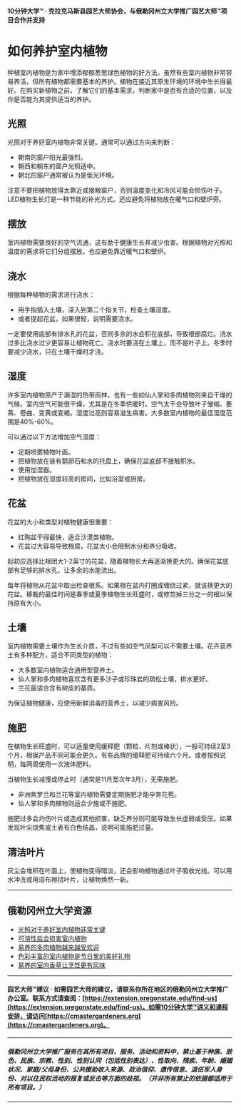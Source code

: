 #### 10分钟大学™ · 克拉克马斯县园艺大师协会，与俄勒冈州立大学推广园艺大师™项目合作并支持

# 如何养护室内植物

种植室内植物是为家中增添郁郁葱葱绿色植物的好方法。虽然有些室内植物非常容易养活，但所有植物都需要基本的养护。植物在接近其原生环境的环境中生长得最好。在购买新植物之前，了解它们的基本需求，判断家中是否有合适的位置，以及你是否能为其提供适当的养护。

## 光照

光照对于养好室内植物非常关键。通常可以通过方向来判断：

- 朝南的窗户阳光最强烈。
- 朝西和朝东的窗户光照适中。
- 朝北的窗户通常被认为是低光环境。

注意不要把植物放得太靠近或接触窗户，否则温度变化和冷风可能会损伤叶子。LED植物生长灯是一种节能的补光方式。还应避免将植物放在暖气口和壁炉旁。

## 摆放

室内植物需要良好的空气流通，这有助于健康生长并减少虫害。根据植物对光照和温度的需求将它们分组摆放。也应避免靠近暖气口和壁炉。

## 浇水

根据每种植物的需求进行浇水：

- 用手指插入土壤，深入到第二个指关节，检查土壤湿度。
- 或者提起花盆，如果很轻，说明需要浇水。

一定要使用底部有排水孔的花盆，否则多余的水会积在底部，导致根部腐烂。浇水过多比浇水过少更容易让植物死亡。浇水时要浇在土壤上，而不是叶子上。冬季时要减少浇水，只在土壤干燥时才浇。

## 湿度

许多室内植物原产于潮湿的热带雨林，也有一些如仙人掌和多肉植物则来自干燥的气候。室内空气可能很干燥，尤其是在冬季供暖时。空气太干会导致叶子皱缩、萎蔫、卷曲、变黄或变褐。湿度过高则容易滋生病害。大多数室内植物的最佳湿度范围是40%-60%。

可以通过以下方法增加空气湿度：

- 定期喷雾植物叶面。
- 把植物放在装有鹅卵石和水的托盘上，确保花盆底部不接触积水。
- 使用加湿器。
- 把植物放在湿度较高的房间，比如浴室或厨房。

## 花盆

花盆的大小和类型对植物健康很重要：

- 红陶盆干得最快，适合沙漠类植物。
- 花盆过大容易导致根腐，花盆太小会限制水分和养分吸收。

起初应选择比根团大1-2英寸的花盆，随着植物长大再逐渐换更大的。确保花盆底部有足够的排水孔，让多余的水能流出。

每年将植物从花盆中取出检查根系。如果根在盆内打圈或缠绕过紧，就该换更大的花盆。移栽的最佳时间是春季或夏季植物生长旺盛时，或修剪掉三分之一的根以保持原有大小。

## 土壤

室内植物需要土壤作为生长介质，不过有些如空气凤梨可以不需要土壤。花卉营养土有多种配方，适合不同类型的植物：

- 大多数室内植物适合通用型营养土。
- 仙人掌和多肉植物喜欢含有更多沙子或珍珠岩的疏松土壤，排水更好。
- 兰花最适合含有树皮的基质。

为保证植物健康，应使用新鲜消毒的营养土，以减少病害风险。

## 施肥

在植物生长旺盛时，可以适量使用缓释肥（颗粒、片剂或棒状），一般可持续2至3个月，根据产品不同可能会更久。有些品牌的缓释肥可持续六个月。或者按照说明，每两周使用一次液体肥料。

当植物生长减慢或停止时（通常是11月至次年3月），无需施肥。

- 非洲紫罗兰和兰花等室内植物需要定期施肥才能孕育花苞。
- 仙人掌和多肉植物则适合少施或不施肥。

施肥过多会灼伤叶片或造成其他损害，缺乏养分则可能导致生长虚弱或受压。如果发现叶尖烧焦或土表有白色结晶，说明可能施肥过量。

## 清洁叶片

灰尘会堆积在叶面上，使植物变得暗淡，还会影响植物通过叶子吸收光线。可以用水冲洗或用湿布擦拭叶片，让植物焕然一新。

---

## 俄勒冈州立大学资源

- [光照对于养好室内植物非常关键](https://extension.oregonstate.edu/news/light-exposure-key-growing-successful-houseplants)
- [可溶性盐会损害室内植物](https://extension.oregonstate.edu/news/soluble-salts-damaging-houseplants)
- [易养的多肉植物越来越受欢迎](https://extension.oregonstate.edu/news/carefree-succulents-continue-grow-popularity)
- [色彩丰富的室内植物是节日里的美好礼物](https://extension.oregonstate.edu/news/colorful-indoor-plants-make-delightful-gifts-holidays)
- [易养的室内香草让烹饪更有风味](https://extension.oregonstate.edu/news/pot-table-easy-indoor-herbs-spice-cooking)

---

#### 园艺大师™建议 · 如需园艺大师的建议，请联系你所在地区的俄勒冈州立大学推广办公室。联系方式请查阅：[https://extension.oregonstate.edu/find-us](https://extension.oregonstate.edu/find-us)。如需10分钟大学™讲义和课程安排，请访问[https://cmastergardeners.org](https://cmastergardeners.org)。

---

##### 俄勒冈州立大学推广服务在其所有项目、服务、活动和资料中，禁止基于种族、肤色、民族、宗教、性别、性别认同（包括性别表达）、性取向、残疾、年龄、婚姻状况、家庭/父母身份、公共援助收入来源、政治信仰、遗传信息、退伍军人身份、对以往民权活动的报复或反击等方面的歧视。（并非所有禁止的依据都适用于所有项目。）
---
